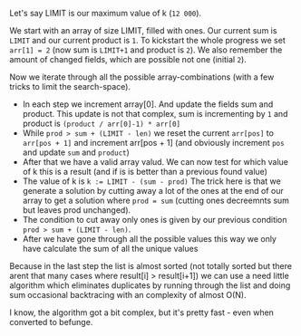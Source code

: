 Let's say LIMIT is our maximum value of k (`12 000`).

We start with an array of size LIMIT, filled with ones.
Our current sum is `LIMIT` and our current product is `1`.
To kickstart the whole progress we set `arr[1] = 2` (now sum is `LIMIT+1` and product is `2`).
We also remember the amount of changed fields, which are possible not one (initial `2`).

Now we iterate through all the possible array-combinations (with a few tricks to limit the search-space).

 - In each step we increment array[0]. And update the fields sum and product.
   This update is not that complex, sum is incrementing by `1` and
   product is `(product / arr[0]-1) * arr[0]`
 - While `prod > sum + (LIMIT - len)` we reset the current `arr[pos]` to `arr[pos + 1]` 
   and increment arr[pos + 1] 
   (and obviously increment `pos` and update `sum` and `product`)
 - After that we have a valid array valud. We can now test for which value of k this is a result
   (and if is is better than a previous found value)
 - The value of k is `k := LIMIT - (sum - prod)`
   The trick here is that we generate a solution by cutting away a lot of the ones at the end of our array 
   to get a solution where `prod = sum` (cutting ones decreemnts sum but leaves prod unchanged).
 - The condition to cut away only ones is given by our previous condition `prod > sum + (LIMIT - len)`.
 - After we have gone through all the possible values this way we only have calculate the sum of all the unique values
 
Because in the last step the list is almost sorted (not totally sorted but there arent that many cases where result[i] > result[i+1])
we can use a need little algorithm which eliminates duplicates by running through the list 
and doing sum occasional backtracing with an complexity of almost O(N).

I know, the algorithm got a bit complex, but it's pretty fast - even when converted to befunge.